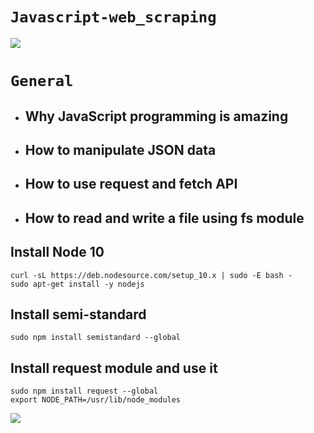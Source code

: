 # `Javascript-web_scraping`

![](https://res.cloudinary.com/practicaldev/image/fetch/s--Hee-36uP--/c_imagga_scale,f_auto,fl_progressive,h_500,q_auto,w_1000/https://dev-to-uploads.s3.amazonaws.com/uploads/articles/njjyqjkdad411h6ysa2u.jpg) 

# `General`
- ## Why JavaScript programming is amazing
- ## How to manipulate JSON data
- ## How to use request and fetch API
- ## How to read and write a file using fs module

## Install Node 10
```
curl -sL https://deb.nodesource.com/setup_10.x | sudo -E bash -
sudo apt-get install -y nodejs
```

## Install semi-standard
```
sudo npm install semistandard --global
```

## Install request module and use it
```
sudo npm install request --global
export NODE_PATH=/usr/lib/node_modules
```
![](https://cms.iproyal.com/uploads/Web_Scraping_With_Java_Script_and_Node_js_Without_Getting_Blocked_847x300_5e48f3d270.jpg)



